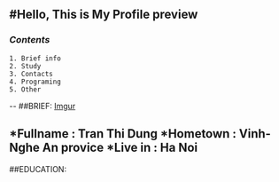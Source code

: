 #Hello, This is My Profile preview
---


### *Contents*

    1. Brief info
    2. Study
    3. Contacts
    4. Programing
    5. Other
--
##BRIEF:
[Imgur](http://i.imgur.com/hamvivf.jpg?1)

*Fullname : Tran Thi Dung
*Hometown : Vinh-Nghe An provice
*Live in  : Ha Noi
--
##EDUCATION:







